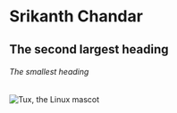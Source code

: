 # Srikanth Chandar
## The second largest heading
###### The smallest heading
![Tux, the Linux mascot](/assets/images/tux.png)

